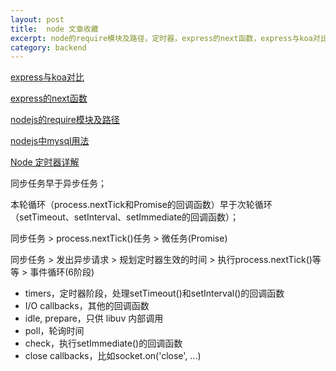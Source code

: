 ```yaml
---
layout: post
title:  node 文章收藏
excerpt: node的require模块及路径，定时器，express的next函数，express与koa对比
category: backend
---
```


[express与koa对比](http://blog.csdn.net/k616358281/article/details/71602055)

[express的next函数](https://www.cnblogs.com/aishangliming/p/6115359.html)

[nodejs的require模块及路径](https://www.cnblogs.com/pigtail/archive/2013/01/14/2859929.html)


[nodejs中mysql用法](http://cache.baiducontent.com/c?m=9f65cb4a8c8507ed19fa950d100b92235c4380146d8b804b2281d25f93130a1c187bb4e86c635758ce87616006ae4f5bedf62172405966e8c5dccd179ded9d7472de7023716cde0005d368f08007669f37902be8ae1be3&p=8264c64ad49411a05bed9560615f88&newp=c064c54ad5c340be12be9b7c5c568b231610db2151d4da176b82c825d7331b001c3bbfb423251003d1c77d6505ae4b5ee8fa36753d0425a3dda5c91d9fb4c57479996d&user=baidu&fm=sc&query=nodejs+mysql+3306&qid=dc335bdf0001cea0&p1=2)

[Node 定时器详解](http://www.ruanyifeng.com/blog/2018/02/node-event-loop.html)

同步任务早于异步任务；

本轮循环（process.nextTick和Promise的回调函数）早于次轮循环（setTimeout、setInterval、setImmediate的回调函数）；

同步任务 > process.nextTick()任务 > 微任务(Promise)

同步任务 > 发出异步请求 > 规划定时器生效的时间 > 执行process.nextTick()等等 > 事件循环(6阶段)

- timers，定时器阶段，处理setTimeout()和setInterval()的回调函数
- I/O callbacks，其他的回调函数
- idle, prepare，只供 libuv 内部调用
- poll，轮询时间
- check，执行setImmediate()的回调函数
- close callbacks，比如socket.on('close', ...)
